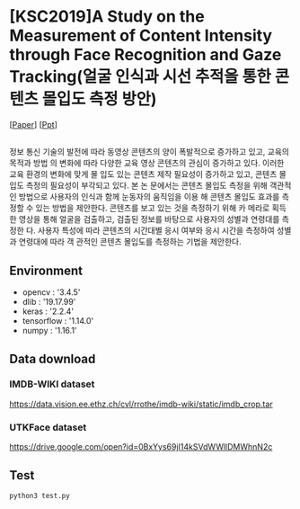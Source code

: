 # [KSC2019]A Study on the Measurement of Content Intensity through Face Recognition and Gaze Tracking(얼굴 인식과 시선 추적을 통한 콘텐츠 몰입도 측정 방안)


[[Paper](http://www.dbpia.co.kr/Journal/articleDetail?nodeId=NODE09301719&language=ko_KR)] [[Ppt](https://drive.google.com/open?id=1rMw_KV74t2mYoBclJsawVDMdCPEFsaPY)]

## 
정보 통신 기술의 발전에 따라 동영상 콘텐츠의 양이 폭발적으로 증가하고 있고, 교육의 목적과 방법
의 변화에 따라 다양한 교육 영상 콘텐츠의 관심이 증가하고 있다. 이러한 교육 환경의 변화에 맞게 몰 입도 있는 콘텐츠 제작 필요성이 증가하고 있고, 콘텐츠 몰입도 측정의 필요성이 부각되고 있다. 본 논 문에서는 콘텐츠 몰입도 측정을 위해 객관적인 방법으로 사용자의 인식과 함께 눈동자의 움직임을 이용 해 콘텐츠 몰입도 효과를 측정할 수 있는 방법을 제안한다. 콘텐츠를 보고 있는 것을 측정하기 위해 카 메라로 획득한 영상을 통해 얼굴을 검출하고, 검출된 정보를 바탕으로 사용자의 성별과 연령대를 측정한 다. 사용자 특성에 따라 콘텐츠의 시간대별 응시 여부와 응시 시간을 측정하여 성별과 연령대에 따라 객 관적인 콘텐츠 몰입도를 측정하는 기법을 제안한다.


## Environment 
- opencv : '3.4.5'
- dlib : '19.17.99'
- keras : '2.2.4'
- tensorflow : '1.14.0'
- numpy :  '1.16.1'

## Data download

###  IMDB-WIKI dataset 
https://data.vision.ee.ethz.ch/cvl/rrothe/imdb-wiki/static/imdb_crop.tar

### UTKFace dataset

https://drive.google.com/open?id=0BxYys69jI14kSVdWWllDMWhnN2c

## Test
```python3 test.py```


